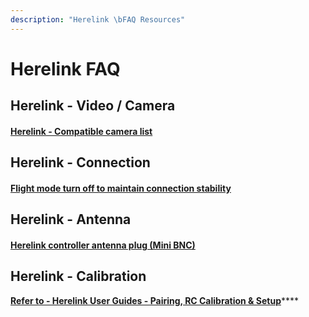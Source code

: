 ```yaml
---
description: "Herelink \bFAQ Resources"
---
```


# Herelink FAQ

## Herelink - Video / Camera 

#### [Herelink - Compatible camera list](https://discuss.cubepilot.org/t/herelink-compatible-camera-list/1922)

## Herelink - Connection

#### [Flight mode turn off to maintain connection stability ](https://discuss.cubepilot.org/t/disconnection-bug/3845)

## Herelink - Antenna

#### [Herelink controller antenna plug \(Mini BNC\)](https://discuss.cubepilot.org/t/name-of-herelink-antenna-on-the-remote/3864/3)

## Herelink - Calibration

[**Refer to - Herelink User Guides - Pairing, RC Calibration & Setup**](../herelink/herelink-user-guides/one-time-setup.md)\*\*\*\*





#### 

#### 

